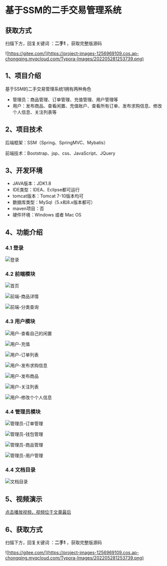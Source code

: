 # 基于SSM的二手交易管理系统

## 获取方式

扫描下方，回复关键词  ：**二手1** ，获取完整版源码

![https://gitee.com/](https://project-images-1256969109.cos.ap-chongqing.myqcloud.com/Typora-Images/202205281253739.png)

## 1、项目介绍

基于SSM的二手交易管理系统1拥有两种角色

- 管理员：商品管理、订单管理、充值管理、用户管理等
- 用户：发布商品、查看闲置、充值账户、查看所有订单、发布求购信息、修改个人信息、关注列表等


## 2、项目技术

后端框架：SSM（Spring、SpringMVC、Mybatis）

前端技术：Bootstrap、jsp、css、JavaScript、JQuery

## 3、开发环境

- JAVA版本：JDK1.8
- IDE类型：IDEA、Eclipse都可运行
- tomcat版本：Tomcat 7-10版本均可
- 数据库类型：MySql（5.x和8.x版本都可） 
- maven项目：否
- 硬件环境：Windows 或者 Mac OS


## 4、功能介绍

### 4.1 登录

![登录](https://project-images-1256969109.cos.ap-chongqing.myqcloud.com/Typora-Images/202208041540284.jpg)

### 4.2 前端模块

![首页](https://project-images-1256969109.cos.ap-chongqing.myqcloud.com/Typora-Images/202208041540057.jpg)

![前端-商品详情](https://project-images-1256969109.cos.ap-chongqing.myqcloud.com/Typora-Images/202208041540560.jpg)

![前端-分类查询](https://project-images-1256969109.cos.ap-chongqing.myqcloud.com/Typora-Images/202208041540873.jpg)

### 4.3 用户模块

![用户-查看自己的闲置](https://project-images-1256969109.cos.ap-chongqing.myqcloud.com/Typora-Images/202208041540622.jpg)

![用户-充值](https://project-images-1256969109.cos.ap-chongqing.myqcloud.com/Typora-Images/202208041541542.jpg)

![用户-订单列表](https://project-images-1256969109.cos.ap-chongqing.myqcloud.com/Typora-Images/202208041541282.jpg)

![用户-发布求购信息](https://project-images-1256969109.cos.ap-chongqing.myqcloud.com/Typora-Images/202208041541310.jpg)

![用户-发布商品](https://project-images-1256969109.cos.ap-chongqing.myqcloud.com/Typora-Images/202208041541897.jpg)

![用户-关注列表](https://project-images-1256969109.cos.ap-chongqing.myqcloud.com/Typora-Images/202208041541201.jpg)

![用户-修改个个人信息](https://project-images-1256969109.cos.ap-chongqing.myqcloud.com/Typora-Images/202208041541584.jpg)

### 4.4 管理员模块

![管理员-订单管理](https://project-images-1256969109.cos.ap-chongqing.myqcloud.com/Typora-Images/202208041541807.jpg)

![管理员-钱包管理](https://project-images-1256969109.cos.ap-chongqing.myqcloud.com/Typora-Images/202208041541853.jpg)

![管理员-商品管理](https://project-images-1256969109.cos.ap-chongqing.myqcloud.com/Typora-Images/202208041541498.jpg)

![管理员-用户管理](https://project-images-1256969109.cos.ap-chongqing.myqcloud.com/Typora-Images/202208041541300.jpg)

### 4.4 文档目录

![文档目录](https://project-images-1256969109.cos.ap-chongqing.myqcloud.com/Typora-Images/202212272029489.jpg)

## 5、视频演示

[点击播放视频，视频位于文章最后](输入链接)

## 6、获取方式

扫描下方，回复关键词  ：**二手1** ，获取完整版源码



![https://gitee.com/](https://project-images-1256969109.cos.ap-chongqing.myqcloud.com/Typora-Images/202205281253739.png)

